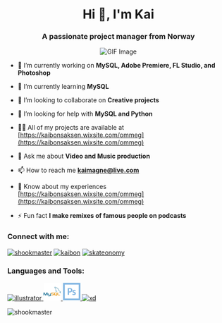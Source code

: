 <h1 align="center">Hi 👋, I'm Kai</h1>
<h3 align="center">A passionate project manager from Norway</h3>
<p align="center"><img src="https://i.pinimg.com/originals/e4/26/70/e426702edf874b181aced1e2fa5c6cde.gif" alt="GIF Image"></p>



- 🔭 I’m currently working on **MySQL, Adobe Premiere, FL Studio, and Photoshop**

- 🌱 I’m currently learning **MySQL**

- 👯 I’m looking to collaborate on **Creative projects**

- 🤝 I’m looking for help with **MySQL and Python**

- 👨‍💻 All of my projects are available at [https://kaibonsaksen.wixsite.com/ommeg](https://kaibonsaksen.wixsite.com/ommeg)

- 💬 Ask me about **Video and Music production**

- 📫 How to reach me **kaimagne@live.com**

- 📄 Know about my experiences [https://kaibonsaksen.wixsite.com/ommeg](https://kaibonsaksen.wixsite.com/ommeg)

- ⚡ Fun fact **I make remixes of famous people on podcasts**

<h3 align="left">Connect with me:</h3>
<p align="left">
<a href="https://twitter.com/shookmaster" target="blank"><img align="center" src="https://raw.githubusercontent.com/rahuldkjain/github-profile-readme-generator/master/src/images/icons/Social/twitter.svg" alt="shookmaster" height="30" width="40" /></a>
<a href="https://linkedin.com/in/kaibon" target="blank"><img align="center" src="https://raw.githubusercontent.com/rahuldkjain/github-profile-readme-generator/master/src/images/icons/Social/linked-in-alt.svg" alt="kaibon" height="30" width="40" /></a>
<a href="https://www.youtube.com/c/skateonomy" target="blank"><img align="center" src="https://raw.githubusercontent.com/rahuldkjain/github-profile-readme-generator/master/src/images/icons/Social/youtube.svg" alt="skateonomy" height="30" width="40" /></a>
</p>

<h3 align="left">Languages and Tools:</h3>
<p align="left"> <a href="https://www.adobe.com/in/products/illustrator.html" target="_blank" rel="noreferrer"> <img src="https://www.vectorlogo.zone/logos/adobe_illustrator/adobe_illustrator-icon.svg" alt="illustrator" width="40" height="40"/> </a> <a href="https://www.mysql.com/" target="_blank" rel="noreferrer"> <img src="https://raw.githubusercontent.com/devicons/devicon/master/icons/mysql/mysql-original-wordmark.svg" alt="mysql" width="40" height="40"/> </a> <a href="https://www.photoshop.com/en" target="_blank" rel="noreferrer"> <img src="https://raw.githubusercontent.com/devicons/devicon/master/icons/photoshop/photoshop-line.svg" alt="photoshop" width="40" height="40"/> </a> <a href="https://www.adobe.com/products/xd.html" target="_blank" rel="noreferrer"> <img src="https://cdn.worldvectorlogo.com/logos/adobe-xd.svg" alt="xd" width="40" height="40"/> </a> </p>

<p><img align="center" src="https://github-readme-stats.vercel.app/api/top-langs?username=shookmaster&show_icons=true&locale=en&layout=compact" alt="shookmaster" /></p>
